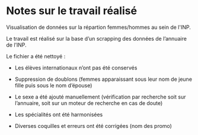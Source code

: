 # Notes sur le travail réalisé

Visualisation de données sur la répartion femmes/hommes au sein de l'INP.

Le travail est réalisé sur la base d’un scrapping des données de l’annuaire de l’INP.

Le fichier a été nettoyé :

* Les élèves internationaux n’ont pas été conservés

* Suppression de doublons (femmes apparaissant sous leur nom de jeune fille puis sous le nom d’épouse)

* Le sexe a été ajouté manuellement (vérification par recherche soit sur l’annuaire, soit sur un moteur de recherche en cas de doute)

* Les spécialités ont été harmonisées

* Diverses coquilles et erreurs ont été corrigées (nom des promo)
